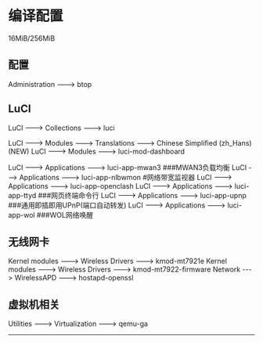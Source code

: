 # 编译配置

16MiB/256MiB

## 配置

Administration  ---> btop

## LuCI

LuCI --->  Collections  --->  luci

LuCI --->  Modules  --->  Translations  --->  Chinese Simplified (zh_Hans) (NEW)
LuCI --->  Modules  --->  luci-mod-dashboard

LuCI ---> Applications ---> luci-app-mwan3   ###MWAN3负载均衡
LuCI ---> Applications ---> luci-app-nlbwmon   #网络带宽监视器
LuCI ---> Applications ---> luci-app-openclash
LuCI ---> Applications ---> luci-app-ttyd   ###网页终端命令行
LuCI ---> Applications ---> luci-app-upnp  ###通用即插即用UPnP(端口自动转发)
LuCI ---> Applications ---> luci-app-wol   ###WOL网络唤醒

## 无线网卡

Kernel modules  --->  Wireless Drivers  ---> kmod-mt7921e
Kernel modules  --->  Wireless Drivers  ---> kmod-mt7922-firmware
Network --->  WirelessAPD  --->  hostapd-openssl

## 虚拟机相关

Utilities  --->  Virtualization  --->  qemu-ga

---
